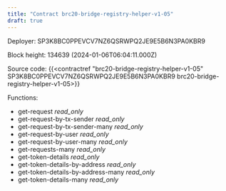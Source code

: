 ```yaml
---
title: "Contract brc20-bridge-registry-helper-v1-05"
draft: true
---
```

Deployer: SP3K8BC0PPEVCV7NZ6QSRWPQ2JE9E5B6N3PA0KBR9


 



Block height: 134639 (2024-01-06T06:04:11.000Z)

Source code: {{<contractref "brc20-bridge-registry-helper-v1-05" SP3K8BC0PPEVCV7NZ6QSRWPQ2JE9E5B6N3PA0KBR9 brc20-bridge-registry-helper-v1-05>}}

Functions:

* get-request _read_only_
* get-request-by-tx-sender _read_only_
* get-request-by-tx-sender-many _read_only_
* get-request-by-user _read_only_
* get-request-by-user-many _read_only_
* get-requests-many _read_only_
* get-token-details _read_only_
* get-token-details-by-address _read_only_
* get-token-details-by-address-many _read_only_
* get-token-details-many _read_only_
